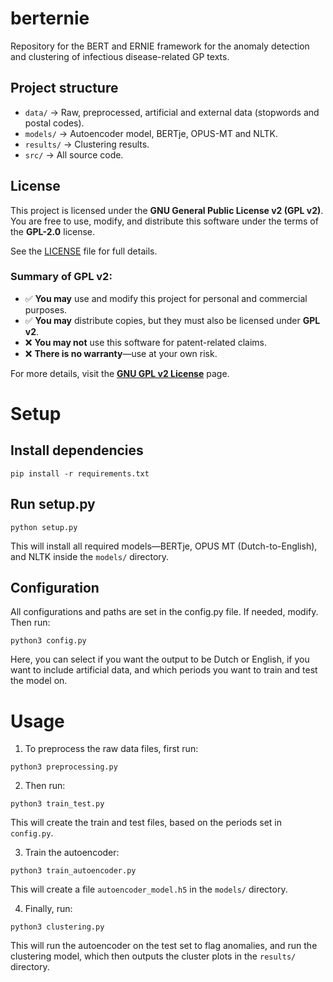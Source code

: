 # berternie

Repository for the BERT and ERNIE framework for the anomaly detection and clustering of infectious disease-related GP texts.

## Project structure
- `data/` → Raw, preprocessed, artificial and external data (stopwords and postal codes).
- `models/` → Autoencoder model, BERTje, OPUS-MT and NLTK.
- `results/` → Clustering results.
- `src/` → All source code.

## License

This project is licensed under the **GNU General Public License v2 (GPL v2)**.  
You are free to use, modify, and distribute this software under the terms of the **GPL-2.0** license.

See the [LICENSE](./LICENSE) file for full details.

### Summary of GPL v2:
- ✅ **You may** use and modify this project for personal and commercial purposes.
- ✅ **You may** distribute copies, but they must also be licensed under **GPL v2**.
- ❌ **You may not** use this software for patent-related claims.
- ❌ **There is no warranty**—use at your own risk.

For more details, visit the **[GNU GPL v2 License](https://www.gnu.org/licenses/old-licenses/gpl-2.0.html)** page.

# Setup

## Install dependencies

```pip install -r requirements.txt```

## Run setup.py

```python setup.py```

This will install all required models—BERTje, OPUS MT (Dutch-to-English), and NLTK inside the `models/` directory.

## Configuration

All configurations and paths are set in the config.py file. If needed, modify. Then run:

```python3 config.py```

Here, you can select if you want the output to be Dutch or English, if you want to include artificial data, and which periods you want to train and test the model on.

# Usage

1. To preprocess the raw data files, first run:

```python3 preprocessing.py```

2. Then run:

```python3 train_test.py```

This will create the train and test files, based on the periods set in `config.py`.

3. Train the autoencoder:

```python3 train_autoencoder.py```

This will create a file `autoencoder_model.h5` in the `models/` directory.

4. Finally, run:

```python3 clustering.py```

This will run the autoencoder on the test set to flag anomalies, and run the clustering model, which then outputs the cluster plots in the `results/` directory.



